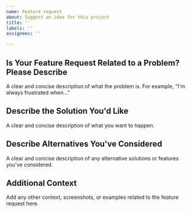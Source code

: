 ```yaml
---
name: Feature request
about: Suggest an idea for this project
title: ''
labels: ''
assignees: ''

---
```


## Is Your Feature Request Related to a Problem? Please Describe

A clear and concise description of what the problem is. For example, "I'm always frustrated when..."

## Describe the Solution You'd Like

A clear and concise description of what you want to happen.

## Describe Alternatives You've Considered

A clear and concise description of any alternative solutions or features you've considered.

## Additional Context

Add any other context, screenshots, or examples related to the feature request here.
